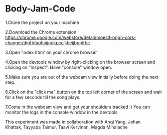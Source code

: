 # Body-Jam-Code
1.Clone the project on your machine

2.Download the Chrome extension https://chrome.google.com/webstore/detail/moesif-orign-cors-changer/digfbfaphojjndkpccljibejjbppifbc

3.Open 'index.html' on your chrome browser

4.Open the devtools window by right-clicking on the browser screen and clicking on "Inspect". Have "console" window open.

5.Make sure you are out of the webcam view initially before doing the next step.

6.Click on the "click me" button on the top left corner of the screen and wait for a few seconds till the song plays.

7.Come in the webcam view and get your shoulders tracked :) You can monitor the logs in the console window in the devtools.

This experiment was made in collaboration with Anqi Yang, Jehan Khattak, Tayyaba Taimur, Taavi Kervinen, Magda Mihalache
